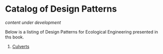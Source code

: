 # Catalog of Design Patterns

*content under development*

Below is a listing of Design Patterns for Ecological Engineering presented in ths book.


1. [Culverts](Culvert-Design.html)

